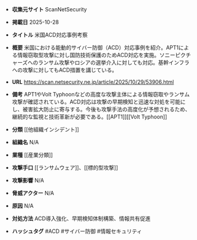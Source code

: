 - **収集元サイト**
ScanNetSecurity

- **掲載日**
2025-10-28

- **タイトル**
米国ACD対応事例考察

- **概要**
米国における能動的サイバー防御（ACD）対応事例を紹介。APT1による情報窃取型攻撃に対し国防技術保護のためACD対応を実施。ソニーピクチャーズへのランサム攻撃やロシアの選挙介入に対しても対応。基幹インフラへの攻撃に対してもACD措置を講じている。

- **URL**
https://scan.netsecurity.ne.jp/article/2025/10/29/53906.html

- **備考**
APT1やVolt Typhoonなどの高度な攻撃主体による情報窃取やランサム攻撃が確認されている。ACD対応は攻撃の早期検知と迅速な対処を可能にし、被害拡大防止に寄与する。今後も攻撃手法の高度化が予想されるため、継続的な監視と技術革新が必要である。[[APT1]][[Volt Typhoon]]

- **分類**
[[他組織インシデント]]

- **組織名**
N/A

- **業種**
[[産業分類]]

- **攻撃手口**
[[ランサムウェア]]、[[標的型攻撃]]

- **攻撃影響**
N/A

- **脅威アクター**
N/A

- **原因**
N/A

- **対処方法**
ACD導入強化、早期検知体制構築、情報共有促進

- **ハッシュタグ**
#ACD #サイバー防御 #情報セキュリティ
